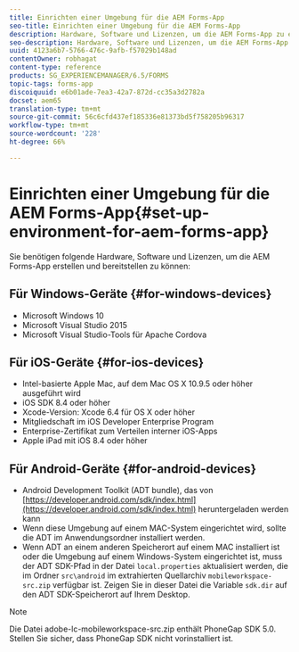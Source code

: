```yaml
---
title: Einrichten einer Umgebung für die AEM Forms-App
seo-title: Einrichten einer Umgebung für die AEM Forms-App
description: Hardware, Software und Lizenzen, um die AEM Forms-App zu erstellen und zu bereitstellen.
seo-description: Hardware, Software und Lizenzen, um die AEM Forms-App zu erstellen und zu bereitstellen.
uuid: 4123a6b7-5766-476c-9afb-f57029b148ad
contentOwner: robhagat
content-type: reference
products: SG_EXPERIENCEMANAGER/6.5/FORMS
topic-tags: forms-app
discoiquuid: e6b01ade-7ea3-42a7-872d-cc35a3d2782a
docset: aem65
translation-type: tm+mt
source-git-commit: 56c6cfd437ef185336e81373bd5f758205b96317
workflow-type: tm+mt
source-wordcount: '228'
ht-degree: 66%

---
```



# Einrichten einer Umgebung für die AEM Forms-App{#set-up-environment-for-aem-forms-app}

Sie benötigen folgende Hardware, Software und Lizenzen, um die AEM Forms-App erstellen und bereitstellen zu können:

## Für Windows-Geräte {#for-windows-devices}

* Microsoft Windows 10
* Microsoft Visual Studio 2015
* Microsoft Visual Studio-Tools für Apache Cordova

## Für iOS-Geräte {#for-ios-devices}

* Intel-basierte Apple Mac, auf dem Mac OS X 10.9.5 oder höher ausgeführt wird
* iOS SDK 8.4 oder höher
* Xcode-Version: Xcode 6.4 für OS X oder höher
* Mitgliedschaft im iOS Developer Enterprise Program
* Enterprise-Zertifikat zum Verteilen interner iOS-Apps
* Apple iPad mit iOS 8.4 oder höher

## Für Android-Geräte  {#for-android-devices}

* Android Development Toolkit (ADT bundle), das von [https://developer.android.com/sdk/index.html](https://developer.android.com/sdk/index.html) heruntergeladen werden kann
* Wenn diese Umgebung auf einem MAC-System eingerichtet wird, sollte die ADT im Anwendungsordner installiert werden.
* Wenn ADT an einem anderen Speicherort auf einem MAC installiert ist oder die Umgebung auf einem Windows-System eingerichtet ist, muss der ADT SDK-Pfad in der Datei `local.properties` aktualisiert werden, die im Ordner `src\android` im extrahierten Quellarchiv `mobileworkspace-src.zip` verfügbar ist. Zeigen Sie in dieser Datei die Variable `sdk.dir` auf den ADT SDK-Speicherort auf Ihrem Desktop.

>[!NOTE]
>
>Die Datei adobe-lc-mobileworkspace-src.zip enthält PhoneGap SDK 5.0. Stellen Sie sicher, dass PhoneGap SDK nicht vorinstalliert ist.
